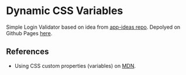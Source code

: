 # Dynamic CSS Variables

Simple Login Validator based on idea from [app-ideas repo](https://github.com/florinpop17/app-ideas/blob/master/Projects/1-Beginner/Dynamic-CSSVar-app.md). Depolyed on Github Pages [here](https://deadmercury.github.io/implement-app-ideas/beginner/Dynamic-CSS-Variables/index.html).

## References

- Using CSS custom properties (variables) on [MDN](https://developer.mozilla.org/en-US/docs/Web/CSS/Using_CSS_custom_properties).
